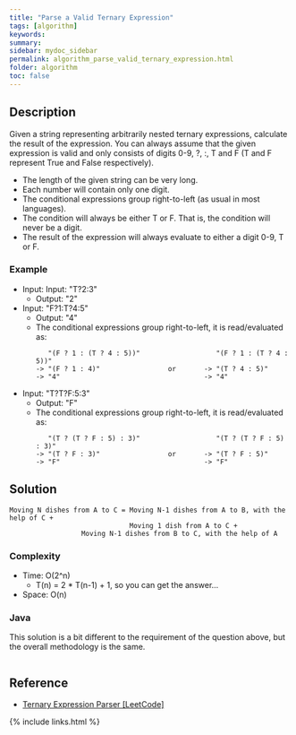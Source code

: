 ```yaml
---
title: "Parse a Valid Ternary Expression"
tags: [algorithm]
keywords:
summary:
sidebar: mydoc_sidebar
permalink: algorithm_parse_valid_ternary_expression.html
folder: algorithm
toc: false
---
```


## Description
Given a string representing arbitrarily nested ternary expressions, calculate the result of the expression. 
You can always assume that the given expression is valid and only consists of digits 0-9, ?, :, T and F 
(T and F represent True and False respectively).
* The length of the given string can be very long.
* Each number will contain only one digit.
* The conditional expressions group right-to-left (as usual in most languages).
* The condition will always be either T or F. That is, the condition will never be a digit.
* The result of the expression will always evaluate to either a digit 0-9, T or F.

### Example
* Input: Input: "T?2:3"
  * Output: "2"
* Input: "F?1:T?4:5"
  * Output: "4"
  * The conditional expressions group right-to-left, it is read/evaluated as:
    ```
       "(F ? 1 : (T ? 4 : 5))"                   "(F ? 1 : (T ? 4 : 5))"
    -> "(F ? 1 : 4)"                 or       -> "(T ? 4 : 5)"
    -> "4"                                    -> "4"
    ```
* Input: "T?T?F:5:3"
  * Output: "F"
  * The conditional expressions group right-to-left, it is read/evaluated as:
    ```
       "(T ? (T ? F : 5) : 3)"                   "(T ? (T ? F : 5) : 3)"
    -> "(T ? F : 3)"                 or       -> "(T ? F : 5)"
    -> "F"                                    -> "F"
    ```

## Solution
```
Moving N dishes from A to C = Moving N-1 dishes from A to B, with the help of C +
                              Moving 1 dish from A to C +
			      Moving N-1 dishes from B to C, with the help of A
```

### Complexity
* Time: O(2^n)
  * T(n) = 2 * T(n-1) + 1, so you can get the answer...
* Space: O(n)

### Java
This solution is a bit different to the requirement of the question above, but the overall methodology is the same.

```java

```

## Reference
* [Ternary Expression Parser [LeetCode]](https://leetcode.com/problems/ternary-expression-parser/description/)

{% include links.html %}

